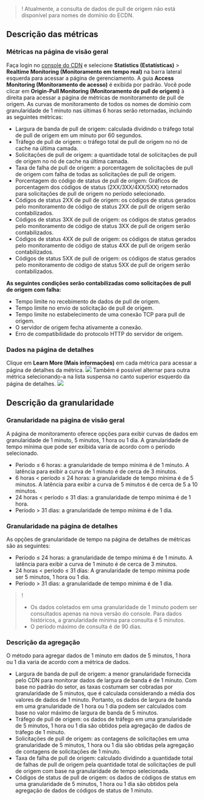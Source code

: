

>!  Atualmente, a consulta de dados de pull de origem não está disponível para nomes de domínio do ECDN.

## Descrição das métricas
### Métricas na página de visão geral
Faça login no [console do CDN](https://console.cloud.tencent.com/cdn) e selecione **Statistics (Estatísticas)** > **Realtime Monitoring (Monitoramento em tempo real)** na barra lateral esquerda para acessar a página de gerenciamento. A guia **Access Monitoring (Monitoramento de acesso)** é exibida por padrão. Você pode clicar em **Origin-Pull Monitoring (Monitoramento de pull de origem)** à direita para acessar a página de métricas de monitoramento de pull de origem. As curvas de monitoramento de todos os nomes de domínio com granularidade de 1 minuto nas últimas 6 horas serão retornadas, incluindo as seguintes métricas:
+ Largura de banda de pull de origem: calculada dividindo o tráfego total de pull de origem em um minuto por 60 segundos.
+ Tráfego de pull de origem: o tráfego total de pull de origem no nó de cache na última camada.
+ Solicitações de pull de origem: a quantidade total de solicitações de pull de origem no nó de cache na última camada.
+ Taxa de falha de pull de origem: a porcentagem de solicitações de pull de origem com falha de todas as solicitações de pull de origem.
+ Porcentagem do código de status de pull de origem: Gráficos de porcentagem dos códigos de status (2XX/3XX/4XX/5XX) retornados para solicitações de pull de origem no período selecionado.
+ Códigos de status 2XX de pull de origem: os códigos de status gerados pelo monitoramento de código de status 2XX de pull de origem serão contabilizados.
+ Códigos de status 3XX de pull de origem: os códigos de status gerados pelo monitoramento de código de status 3XX de pull de origem serão contabilizados.
+ Códigos de status 4XX de pull de origem: os códigos de status gerados pelo monitoramento de código de status 4XX de pull de origem serão contabilizados.
+ Códigos de status 5XX de pull de origem: os códigos de status gerados pelo monitoramento de código de status 5XX de pull de origem serão contabilizados.

**As seguintes condições serão contabilizadas como solicitações de pull de origem com falha:**
+ Tempo limite no recebimento de dados de pull de origem.
+ Tempo limite no envio de solicitação de pull de origem.
+ Tempo limite no estabelecimento de uma conexão TCP para pull de origem.
+ O servidor de origem fecha ativamente a conexão.
+ Erro de compatibilidade do protocolo HTTP do servidor de origem.

### Dados na página de detalhes
Clique em **Learn More (Mais informações)** em cada métrica para acessar a página de detalhes da métrica.
![](https://main.qcloudimg.com/raw/f63c60b1e8d89db0302c9e102548fe70.png)
Também é possível alternar para outra métrica selecionando-a na lista suspensa no canto superior esquerdo da página de detalhes.
![](https://main.qcloudimg.com/raw/795eeb398f3f73663f5168f3b41612c4.png)

## Descrição da granularidade
### Granularidade na página de visão geral
A página de monitoramento oferece opções para exibir curvas de dados em granularidade de 1 minuto, 5 minutos, 1 hora ou 1 dia. A granularidade de tempo mínima que pode ser exibida varia de acordo com o período selecionado.
+ Período ≤ 6 horas: a granularidade de tempo mínima é de 1 minuto. A latência para exibir a curva de 1 minuto é de cerca de 3 minutos.
+ 6 horas < período ≤ 24 horas: a granularidade de tempo mínima é de 5 minutos. A latência para exibir a curva de 5 minutos é de cerca de 5 a 10 minutos.
+ 24 horas < período ≤ 31 dias: a granularidade de tempo mínima é de 1 hora.
+ Período > 31 dias: a granularidade de tempo mínima é de 1 dia.


### Granularidade na página de detalhes
As opções de granularidade de tempo na página de detalhes de métricas são as seguintes:
+ Período ≤ 24 horas: a granularidade de tempo mínima é de 1 minuto. A latência para exibir a curva de 1 minuto é de cerca de 3 minutos.
+ 24 horas < período ≤ 31 dias: A granularidade de tempo mínima pode ser 5 minutos, 1 hora ou 1 dia.
+ Período > 31 dias: a granularidade de tempo mínima é de 1 dia.

>!
>- Os dados coletados em uma granularidade de 1 minuto podem ser consultados apenas na nova versão do console. Para dados históricos, a granularidade mínima para consulta é 5 minutos.
>- O período máximo de consulta é de 90 dias.

### Descrição da agregação
O método para agregar dados de 1 minuto em dados de 5 minutos, 1 hora ou 1 dia varia de acordo com a métrica de dados.
+ Largura de banda de pull de origem: a menor granularidade fornecida pelo CDN para monitorar dados de largura de banda é de 1 minuto. Com base no padrão do setor, as taxas costumam ser cobradas por granularidade de 5 minutos, que é calculada considerando a média dos valores de dados de 1 minuto. Portanto, os dados de largura de banda em uma granularidade de 1 hora ou 1 dia podem ser calculados com base no valor máximo de largura de banda de 5 minutos.
+ Tráfego de pull de origem: os dados de tráfego em uma granularidade de 5 minutos, 1 hora ou 1 dia são obtidos pela agregação de dados de tráfego de 1 minuto.
+ Solicitações de pull de origem: as contagens de solicitações em uma granularidade de 5 minutos, 1 hora ou 1 dia são obtidas pela agregação de contagens de solicitações de 1 minuto.
+ Taxa de falha de pull de origem: calculado dividindo a quantidade total de falhas de pull de origem pela quantidade total de solicitações de pull de origem com base na granularidade de tempo selecionada.
+ Códigos de status de pull de origem: os dados de códigos de status em uma granularidade de 5 minutos, 1 hora ou 1 dia são obtidos pela agregação de dados de códigos de status de 1 minuto.



